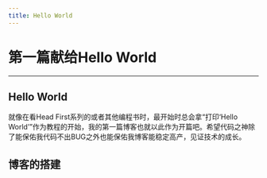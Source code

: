 ```yaml
---
title: Hello World
---
```


# 第一篇献给Hello World

------

## Hello World

就像在看Head First系列的或者其他编程书时，最开始时总会拿“打印‘Hello World’”作为教程的开始，我的第一篇博客也就以此作为开篇吧。希望代码之神除了能保佑我代码不出BUG之外也能保佑我博客能稳定高产，见证技术的成长。

## 博客的搭建
